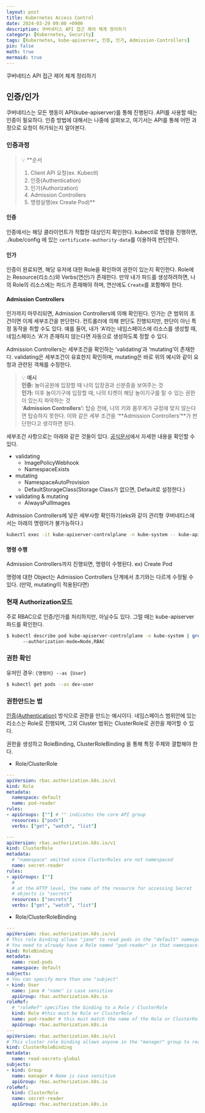 ```yaml
---
layout: post
title: Kubernetes Access Control
date: 2024-03-29 09:00 +0900 
description: 쿠버네티스 API 접근 제어 체계 정리하기
category: [Kubernetes, Security] 
tags: [Kubernetes, kube-apiserver, 인증, 인가, Admission-Controllers] 
pin: false
math: true
mermaid: true
---
```



쿠버네티스 API 접근 제어 체계 정리하기
<!--more-->


## 인증/인가


쿠버네티스는 모든 행동이 API(kube-apiserver)를 통해 진행된다. API를 사용할 때는 인증이 필요하다. 인증 방법에 대해서는 나중에 살펴보고, 여기서는 API를 통해 어떤 과정으로 요청이 허가되는지 알아본다.


### 인증과정


> 💡 **순서  
> 1. Client API 요청(ex. Kubectl)  
> 2. 인증(Authentication)  
> 3. 인가(Authorization)  
> 4. Admission Controllers  
> 5. 명령실행(ex Create Pod)**


#### 인증


인증에서는 해당 클라이언트가 적합한 대상인지 확인한다. kubectl로 명령을 진행하면, ./kube/config 에 있는 `certificate-authority-data`를 이용하여 판단한다. 


#### 인가


인증이 완료되면, 해당 유저에 대한 Role을 확인하여 권한이 있는지 확인한다. Role에는 Resource(리소스)와 Verbs(연산)가 존재한다. 만약 내가 파드를 생성하려하면, 나의 Role의 리소스에는 파드가 존재해야 하며, 연산에도 `Create`를 포함해야 한다.


#### Admission Controllers


인가까지 마무리되면, Admission Controllers에 의해 확인된다. 인가는 큰 범위의 조건이면 이제 세부조건을 판단한다. 컨트롤러에 의해 판단도 진행되지만, 판단이 아닌 특정 동작을 취할 수도 있다. 예를 들어, 내가 ‘A’라는 네임스페이스에 리소스를 생성할 때, 네임스페이스 ‘A’가 존재하지 않는다면 자동으로 생성하도록 정할 수 있다.


Admission Controllers는 세부조건을 확인하는 ‘validating’과 ‘mutating’이 존재한다. validating은 세부조건이 유효한지 확인하며, mutating은 바로 위의 예시와 같이 요청과 관련된 객체를 수정한다.


> 💡 **예시  
> 인증:** 놀이공원에 입장할 때 나의 입장권과 신분증을 보여주는 것  
> **인가:** 이후 놀이기구에 입장할 때, 나의 티켓이 해당 놀이기구를 탈 수 있는 권한이 있는지 파악하는 것  
> ‘**Admission Controllers’:** 탑승 전에, 나의 키와 몸무게가 규정에 맞지 않는다면 탑승하지 못한다. 이와 같은 세부 조건을 ‘**Admission Controllers’**가 판단한다고 생각하면 된다.


세부조건 사항으로는 아래와 같은 것들이 있다. [공식문서](https://kubernetes.io/docs/reference/access-authn-authz/admission-controllers/#imagepolicywebhook)에서 자세한 내용을 확인할 수 있다.

- validating
	- ImagePolicyWebhook
	- NamespaceExists
- mutating
	- NamespaceAutoProvision
	- DefaultStorageClass(Storage Class가 없으면, Default로 설정한다.)
- validating & mutating
	- AlwaysPullImages

Admission Controllers에 넣은 세부사항 확인하기(eks와 같이 관리형 쿠버네티스에서는 아래의 명령어가 불가능하다.)


```bash
kubectl exec -it kube-apiserver-controlplane -n kube-system -- kube-apiserver -h | grep 'enable-admission-plugins’
```


#### 명령 수행


Admission Controllers까지 진행되면, 명령이 수행된다. ex) Create Pod


명령에 대한 Object는 Admission Controllers 단계에서 초기와는 다르게 수정될 수 있다. (만약, mutating이 적용된다면)


### 현재 **Authorization**모드


주로 RBAC으로 인증/인가를 처리하지만, 아닐수도 있다. 그럴 때는 kube-apiserver 파드를 확인한다.


```bash
$ kubectl describe pod kube-apiserver-controlplane -n kube-system | grep mode
      --authorization-mode=Node,RBAC
```


### 권한 확인


유저인 경우: `{명령어} --as {User}`


```bash
$ kubectl get pods --as dev-user
```


### 권한만드는 법


[인증(Authentication)](https://www.notion.so/7530019ba1594a0da4b7786645a1de3e) 방식으로 권한을 만드는 예시이다. 네임스페이스 범위안에 있는 리소스는 Role로 진행되며, 그외 Cluster 범위는 ClusterRole로 권한을 제어할 수 있다.


권한을 생성하고 RoleBinding, ClusterRoleBinding 을 통해 특정 주체와 결합해야 한다.

- Role/ClusterRole

```yaml
---
apiVersion: rbac.authorization.k8s.io/v1
kind: Role
metadata:
  namespace: default
  name: pod-reader
rules:
- apiGroups: [""] # "" indicates the core API group
  resources: ["pods"]
  verbs: ["get", "watch", "list"]

---
apiVersion: rbac.authorization.k8s.io/v1
kind: ClusterRole
metadata:
  # "namespace" omitted since ClusterRoles are not namespaced
  name: secret-reader
rules:
- apiGroups: [""]
  #
  # at the HTTP level, the name of the resource for accessing Secret
  # objects is "secrets"
  resources: ["secrets"]
  verbs: ["get", "watch", "list"]
```

- Role/ClusterRoleBinding

```yaml
---
apiVersion: rbac.authorization.k8s.io/v1
# This role binding allows "jane" to read pods in the "default" namespace.
# You need to already have a Role named "pod-reader" in that namespace.
kind: RoleBinding
metadata:
  name: read-pods
  namespace: default
subjects:
# You can specify more than one "subject"
- kind: User
  name: jane # "name" is case sensitive
  apiGroup: rbac.authorization.k8s.io
roleRef:
  # "roleRef" specifies the binding to a Role / ClusterRole
  kind: Role #this must be Role or ClusterRole
  name: pod-reader # this must match the name of the Role or ClusterRole you wish to bind to
  apiGroup: rbac.authorization.k8s.io
---
apiVersion: rbac.authorization.k8s.io/v1
# This cluster role binding allows anyone in the "manager" group to read secrets in any namespace.
kind: ClusterRoleBinding
metadata:
  name: read-secrets-global
subjects:
- kind: Group
  name: manager # Name is case sensitive
  apiGroup: rbac.authorization.k8s.io
roleRef:
  kind: ClusterRole
  name: secret-reader
  apiGroup: rbac.authorization.k8s.io
```

